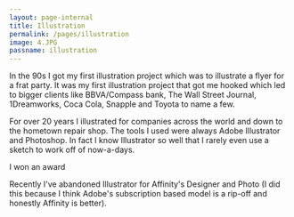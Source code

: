 ```yaml
---
layout: page-internal
title: Illustration
permalink: /pages/illustration
image: 4.JPG
passname: illustration
---
```

In the 90s I got my first illustration project which was to illustrate a flyer for a frat party.  It was my first illustration project that got me hooked which led to bigger clients like BBVA/Compass bank, The Wall Street Journal, 1Dreamworks, Coca Cola, Snapple and Toyota to name a few.

For over 20 years I illustrated for companies across the world and down to the hometown repair shop.  The tools I used were always Adobe Illustrator and Photoshop.  In fact I know Illustrator so well that I rarely even use a sketch to work off of now-a-days.  

I won an award

Recently I've abandoned Illustrator for Affinity's Designer and Photo (I did this because I think Adobe's subscription based model is a rip-off and honestly Affinity is better).
